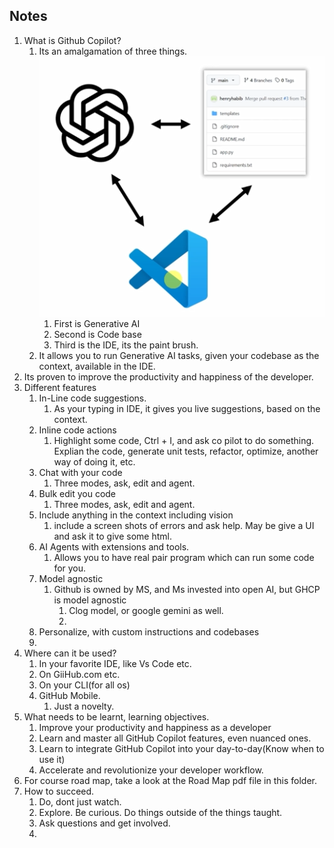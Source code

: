 ## Notes

1. What is Github Copilot?
   1. Its an amalgamation of three things.
   ![Github Copilot](images/50_50_What_Is_GithubCopilot.png)
      1. First is Generative AI
      2. Second is Code base
      3. Third is the IDE, its the paint brush.
   2. It allows you to run Generative AI tasks, given your codebase as the context, available in the IDE. 
2. Its proven to improve the productivity and happiness of the developer.
3. Different features
   1. In-Line code suggestions.
      1. As your typing in IDE, it gives you live suggestions, based on the context.
   2. Inline code actions
      1. Highlight some code, Ctrl + I, and ask co pilot to do something. Explian the code, generate unit tests, refactor, optimize, another way of doing it, etc.
   3. Chat with your code
      1. Three modes, ask, edit and agent.
   4. Bulk edit you code
      1. Three modes, ask, edit and agent.
   5. Include anything in the context including vision
      1. include a screen shots of errors and ask help. May be give a UI and ask it to give some html.
   6. AI Agents with extensions and tools.
      1. Allows you to have real pair program which can run some code for you. 
   7. Model agnostic
      1. Github is owned by MS, and Ms invested into open AI, but GHCP is model agnostic
         1. Clog model, or google gemini as well.
         2. 
   8. Personalize, with custom instructions and codebases
   9.  
4. Where can it be used?
   1. In your favorite IDE, like Vs Code etc.
   2. On GiiHub.com etc.
   3. On your CLI(for all os)
   4. GitHub Mobile.
      1. Just a novelty.
5. What needs to be learnt, learning objectives.
   1. Improve your productivity and happiness as a developer
   2. Learn and master all GitHub Copilot features, even nuanced ones.
   3. Learn to integrate GitHub Copilot into your day-to-day(Know when to use it)
   4. Accelerate and revolutionize your developer workflow.
6. For course road map, take a look at the Road Map pdf file in this folder.
7. How to succeed. 
   1. Do, dont just watch.
   2. Explore. Be curious. Do things outside of the things taught.
   3. Ask questions and get involved.
   4. 